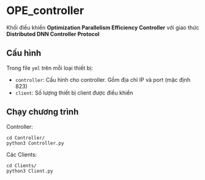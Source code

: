 # OPE_controller

Khối điều khiển **Optimization Parallelism Efficiency Controller** với giao thức **Distributed DNN Controller Protocol**

## Cấu hình

Trong file `yml` trên mỗi loại thiết bị:

- `controller`: Cấu hình cho controller. Gồm địa chỉ IP và port (mặc định 823)
- `client`: Số lượng thiết bị client được điều khiển

## Chạy chương trình

Controller:
```
cd Controller/
python3 Controller.py
```

Các Clients:
```
cd Clients/
python3 Client.py
```